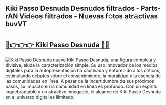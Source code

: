 ## Kiki Passo Desnuda D𝚎sn𝚞dos filtr𝚊dos - Parts-rAN Vid𝚎os filtr𝚊dos - N𝚞evas f𝚘tos atr𝚊ctivas buvVT

# <h2><a href="http://mbb4do8.tromn.icu/?c=Kiki+Passo+Desnuda">🔗👉👉👉 Kiki Passo Desnuda 🔗🔗</a></h2>

[![Kiki Passo Desnuda nuevo](https://i.imgur.com/pEAQMta.gif)](http://mbb4do8.tromn.icu/?c=Kiki+Passo+Desnuda)
Kiki Passo Desnuda, una figura compleja y divisiva, elude la caracterización simple. Su uso innovador de los medios digitales para la autopresentación ha cautivado y enfurecido a los críticos, estimulando debates sobre el consentimiento, la moralidad y la esencia de las comunidades en línea. A pesar de la incertidumbre de sus próximos pasos, su impacto en la comunidad en línea es profundo. Con un espíritu inquebrantable y un atractivo innegable, el alcance de Kiki Passo Desnuda en el universo digital es ilimitado.
